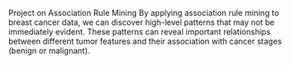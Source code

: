 Project on Association Rule Mining
By applying association rule mining to breast cancer data, we can discover high-level patterns that may not be immediately evident. These patterns can reveal important relationships between different tumor features and their association with cancer stages (benign or malignant).
